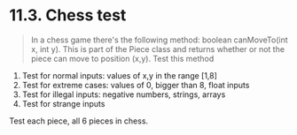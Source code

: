 # 11.3. Chess test

> In a chess game there's the following method: boolean canMoveTo(int x, int y). This is part of the Piece class and returns whether or not the piece can move to position (x,y). Test this method

1. Test for normal inputs: values of x,y in the range [1,8]
2. Test for extreme cases: values of 0, bigger than 8, float inputs
3. Test for illegal inputs: negative numbers, strings, arrays
4. Test for strange inputs

Test each piece, all 6 pieces in chess.
